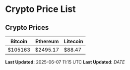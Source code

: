 # Crypto Price List

## Crypto Prices
| Bitcoin | Ethereum | Litecoin |
| ------- | -------- | -------- |
| $105163 | $2495.17 | $88.47 |
**Last Updated:** 2025-06-07 11:15 UTC
**Last Updated:** $DATE$
